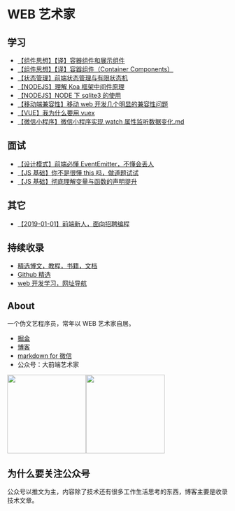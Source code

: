 # WEB 艺术家

## 学习

- [【组件思想】【译】容器组件和展示组件](https://github.com/liangzai92/articles/issues/11)
- [【组件思想】【译】容器组件（Container Components）](https://github.com/liangzai92/articles/issues/13)
- [【状态管理】前端状态管理与有限状态机](https://github.com/liangzai92/articles/issues/6)
- [【NODEJS】理解 Koa 框架中间件原理](https://github.com/liangzai92/articles/issues/4)
- [【NODEJS】NODE 下 sqlite3 的使用](https://github.com/liangzai92/articles/issues/10)
- [【移动端兼容性】移动 web 开发几个明显的兼容性问题](https://github.com/liangzai92/articles/issues/3)
- [【VUE】我为什么要用 vuex](https://github.com/liangzai92/articles/issues/8)
- [【微信小程序】微信小程序实现 watch 属性监听数据变化.md](https://github.com/liangzai92/articles/issues/5)

## 面试

- [【设计模式】前端必懂 EventEmitter，不懂会丢人](https://github.com/liangzai92/articles/issues/2)
- [【JS 基础】你不是很懂 this 吗，做道题试试](https://github.com/liangzai92/articles/issues/1)
- [【JS 基础】彻底理解变量与函数的声明提升](https://github.com/liangzai92/articles/issues/9)

## 其它

- [【2019-01-01】前端新人，面向招聘编程](https://github.com/liangzai92/articles/issues/7)

## 持续收录

- [精选博文，教程，书籍，文档](https://github.com/liangzai92/blog/wiki/%E7%B2%BE%E9%80%89web%E6%95%99%E7%A8%8B%EF%BC%8C%E5%8D%9A%E6%96%87)
- [Github 精选](https://github.com/liangzai92/blog/wiki/Github-%E7%B2%BE%E9%80%89)
- [web 开发学习，网址导航](https://github.com/liangzai92/blog/wiki/%E7%BD%91%E7%AB%99%E5%AF%BC%E8%88%AA)

## About

一个伪文艺程序员，常年以 WEB 艺术家自居。

- [掘金](https://juejin.im/user/593a44ad8d6d810058628358/posts)
- [博客](http://blog.adebibi.com)
- [markdown for 微信](http://md.adebibi.com)
- 公众号：大前端艺术家

<img src="http://qiniu.adebibi.com/qrcode-web.jpg" width="180px;height:auto;margin-right:30px"><img src="http://qiniu.adebibi.com/qrcode-zan.jpeg" width="180px;height:auto;">

## 为什么要关注公众号

公众号以推文为主，内容除了技术还有很多工作生活思考的东西，博客主要是收录技术文章。
